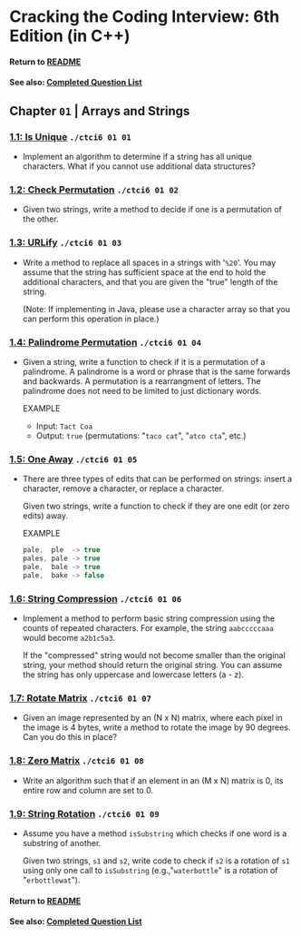 # Cracking the Coding Interview: 6th Edition (in C++)

#### Return to [README](../README.md)
#### See also: [Completed Question List](QTODO-list.md)

## Chapter `01` | Arrays and Strings

### [1.1: Is Unique](../src/01/01/main.cpp) `./ctci6 01 01`
- Implement an algorithm to determine if a string has all unique characters. What if you cannot use additional data structures?

### [1.2: Check Permutation](../src/01/02/main.cpp) `./ctci6 01 02`
- Given two strings, write a method to decide if one is a permutation of the other.

### [1.3: URLify](../src/01/03/main.cpp) `./ctci6 01 03`
- Write a method to replace all spaces in a strings with '`%20`'. You may assume that the string has sufficient space at the end to hold the additional characters, and that you are given the "true" length of the string. <p>(Note: If implementing in Java, please use a character array so that you can perform this operation in place.)

### [1.4: Palindrome Permutation](../src/01/04/main.cpp) `./ctci6 01 04`
- Given a string, write a function to check if it is a permutation of a palindrome. A palindrome is a word or phrase that is the same forwards and backwards. A permutation is a rearrangment of letters. The palindrome does not need to be limited to just dictionary words.

    EXAMPLE
    - Input: `Tact Coa`
    - Output: `true` (permutations: "`taco cat`", "`atco cta`", etc.)

### [1.5: One Away](../src/01/05/main.cpp) `./ctci6 01 05`
- There are three types of edits that can be performed on strings: insert a character, remove a character, or replace a character. <p>Given two strings, write a function to check if they are one edit (or zero edits) away.

    EXAMPLE
    ```c
    pale,  ple  -> true
    pales, pale -> true
    pale,  bale -> true
    pale,  bake -> false
    ```

### [1.6: String Compression](../src/01/06/main.cpp) `./ctci6 01 06`
- Implement a method to perform basic string compression using the counts of repeated characters. For example, the string `aabcccccaaa` would become `a2b1c5a3`. <p>If the "compressed" string would not become smaller than the original string, your method should return the original string. You can assume the string has only uppercase and lowercase letters (a - z).

### [1.7: Rotate Matrix](../src/01/07/main.cpp) `./ctci6 01 07`
- Given an image represented by an (N x N) matrix, where each pixel in the image is 4 bytes, write a method to rotate the image by 90 degrees. Can you do this in place?

### [1.8: Zero Matrix](../src/01/08/main.cpp) `./ctci6 01 08`
- Write an algorithm such that if an element in an (M x N) matrix is 0, its entire row and column are set to 0.

### [1.9: String Rotation](../src/01/09/main.cpp) `./ctci6 01 09`
- Assume you have a method `isSubstring` which checks if one word is a substring of another. <p>Given two strings, `s1` and `s2`, write code to check if `s2` is a rotation of `s1` using only one call to `isSubstring` (e.g.,"`waterbottle`" is a rotation of "`erbottlewat`").

#### Return to [README](../README.md)
#### See also: [Completed Question List](QTODO-list.md)
